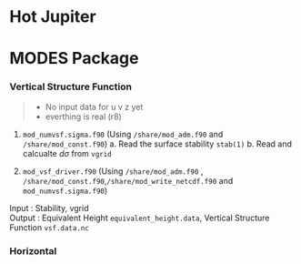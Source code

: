 # Hot Jupiter

# MODES Package
### Vertical Structure Function
> - No input data for u v z yet
> - everthing is real (r8)
1. ```mod_numvsf.sigma.f90``` (Using ```/share/mod_adm.f90``` and ```/share/mod_const.f90```)
a. Read the surface stability $\texttt{stab(1)}$
b. Read and calcualte $d\sigma$ from $\texttt{vgrid}$


2. ```mod_vsf_driver.f90``` (Using ```/share/mod_adm.f90``` , ```/share/mod_const.f90```,```/share/mod_write_netcdf.f90``` and ```mod_numvsf.sigma.f90```)


Input : Stability, vgrid  
Output : Equivalent Height ```equivalent_height.data```, Vertical Structure Function ```vsf.data.nc```

### Horizontal 
